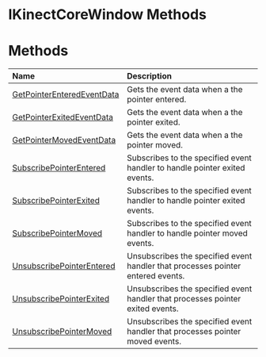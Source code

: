 IKinectCoreWindow Methods  
=========================  

<span id="publicmethodsSection"></span>

Methods  
=======  

<table>
<colgroup>
<col width="30%" />
<col width="60%" />
</colgroup>
<thead>
<tr class="header">
<th align="left">Name</th>
<th align="left">Description</th>
</tr>
</thead>
<tbody>
<tr class="odd">
<td align="left"><a href="Methods/GetPointerEnteredEventData.md">GetPointerEnteredEventData</a></td>
<td align="left">Gets the event data when a the pointer entered.</td>
</tr>
<tr class="even">
<td align="left"><a href="Methods/GetPointerExitedEventData.md">GetPointerExitedEventData</a></td>
<td align="left">Gets the event data when a the pointer exited.</td>
</tr>
<tr class="odd">
<td align="left"><a href="Methods/GetPointerMovedEventData.md">GetPointerMovedEventData</a></td>
<td align="left">Gets the event data when a the pointer moved.</td>
</tr>
<tr class="even">
<td align="left"><a href="Methods/SubscribePointerEntered.md">SubscribePointerEntered</a></td>
<td align="left">Subscribes to the specified event handler to handle pointer exited events.</td>
</tr>
<tr class="odd">
<td align="left"><a href="Methods/SubscribePointerExited.md">SubscribePointerExited</a></td>
<td align="left">Subscribes to the specified event handler to handle pointer exited events.</td>
</tr>
<tr class="even">
<td align="left"><a href="Methods/SubscribePointerMoved_Method.md">SubscribePointerMoved</a></td>
<td align="left">Subscribes to the specified event handler to handle pointer moved events.</td>
</tr>
<tr class="odd">
<td align="left"><a href="Methods/UnsubscribePointerEntered.md">UnsubscribePointerEntered</a></td>
<td align="left">Unsubscribes the specified event handler that processes pointer entered events.</td>
</tr>
<tr class="even">
<td align="left"><a href="Methods/UnsubscribePointerExited.md">UnsubscribePointerExited</a></td>
<td align="left">Unsubscribes the specified event handler that processes pointer exited events.</td>
</tr>
<tr class="odd">
<td align="left"><a href="Methods/UnsubscribePointerMoved.md">UnsubscribePointerMoved</a></td>
<td align="left">Unsubscribes the specified event handler that processes pointer moved events.</td>
</tr>
</tbody>
</table>



<!--Please do not edit the data in the comment block below.-->
<!--
TOCTitle : IKinectCoreWindow Methods
RLTitle : IKinectCoreWindow Methods
KeywordK : IKinectCoreWindow interface, methods
KeywordA : Methods.T:Microsoft.Kinect.kinect.IKinectCoreWindow
AssetID : Methods.T:Microsoft.Kinect.kinect.IKinectCoreWindow
Locale : en-us
CommunityContent : 1
TargetOS : Windows
TopicType : kbSyntax
DocSet : K4Wv2
ProjType : K4Wv2Proj
Technology : Kinect for Windows
Product : Kinect for Windows SDK v2
productversion : 20
-->
